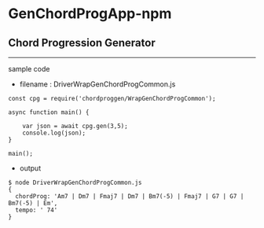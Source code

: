 # GenChordProgApp-npm
## Chord Progression Generator

---
<p>sample code</p>

* filename : DriverWrapGenChordProgCommon.js
``` 
const cpg = require('chordproggen/WrapGenChordProgCommon');

async function main() {

    var json = await cpg.gen(3,5);
    console.log(json);
}

main();
``` 
* output
``` 
$ node DriverWrapGenChordProgCommon.js
{
  chordProg: 'Am7 | Dm7 | Fmaj7 | Dm7 | Bm7(-5) | Fmaj7 | G7 | G7 | Bm7(-5) | Em',
  tempo: ' 74'
}
```

